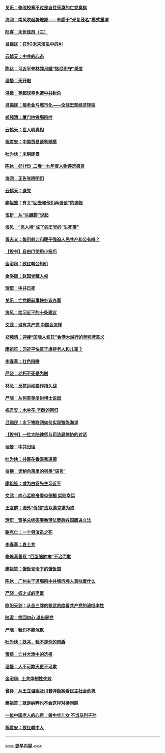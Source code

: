 #### [关乐：修改校章不过是自往死凑的亡党臭棋](../pages/nsc993/n11735097.md?t=12202001) 
#### [海网：南风吹起势燎原——有感于“光复茂名”模式重演](../pages/nsc993/n11732308.md?t=12202001) 
#### [陆客：末世民风（三）](../pages/nsc993/n11732211.md?t=12202001) 
#### [吕锡民：在5G未来演进中的AI](../pages/nsc993/n11730010.md?t=12202001) 
#### [云鹤天：中共的心态](../pages/nsc993/n11729906.md?t=12202001) 
#### [陈达：习近平夸林郑月娥“恪尽职守”感言](../pages/nsc993/n11729881.md?t=12202001) 
#### [理悟：天开眼](../pages/nsc993/n11729699.md?t=12202001) 
#### [洪微：英超球星也遭中共封杀](../pages/nsc993/n11727243.md?t=12202001) 
#### [吕锡民：服务业与城市化——全球宏观经济转型](../pages/nsc993/n11725845.md?t=12202001) 
#### [郑纯清：厦门地铁塌陷吟](../pages/nsc993/n11725813.md?t=12202001) 
#### [云鹤天：世人明真相](../pages/nsc993/n11725621.md?t=12202001) 
#### [祝君安：中美贸易谈判随感](../pages/nsc993/n11725609.md?t=12202001) 
#### [吐为快：末朝即景](../pages/nsc993/n11723365.md?t=12202001) 
#### [陈达：《时代》二零一九年度人物评选感言](../pages/nsc993/n11723337.md?t=12202001) 
#### [海网：正告张晓明们](../pages/nsc993/n11723228.md?t=12202001) 
#### [云鹤天：退党](../pages/nsc993/n11723056.md?t=12202001) 
#### [廖祖笙：有关“回去和他们再谈谈”的通报](../pages/nsc993/n11722442.md?t=12202001) 
#### [伍新：从“头踢脚”说起](../pages/nsc993/n11722429.md?t=12202001) 
#### [海风：“恶人榜”成了阎王爷的“生死簿”](../pages/nsc993/n11722272.md?t=12202001) 
#### [胥志义：能用剌刀和鞭子强迫人民共产和公有吗？](../pages/nsc993/n11720569.md?t=12202001) 
#### [【投书】自由门使用小技巧](../pages/nsc993/n11720180.md?t=12202001) 
#### [金浴凤：致红朝公知们](../pages/nsc993/n11720563.md?t=12202001) 
#### [金浴凤：赵国党赋人权](../pages/nsc993/n11720533.md?t=12202001) 
#### [理悟：中共已死](../pages/nsc993/n11720233.md?t=12202001) 
#### [关乐：亡党眼前事快办该办事](../pages/nsc993/n11719160.md?t=12202001) 
#### [海风：给习近平的十条建议](../pages/nsc993/n11717616.md?t=12202001) 
#### [文武：没有共产党 中国会怎样](../pages/nsc993/n11717584.md?t=12202001) 
#### [郑纯清：迎接“国际人权日”香港大游行的里程牌意义](../pages/nsc993/n11717417.md?t=12202001) 
#### [廖祖笙：习近平快意于虐待老人和儿童？](../pages/nsc993/n11715313.md?t=12202001) 
#### [李春草：红色陷阱](../pages/nsc993/n11715029.md?t=12202001) 
#### [严晓：老朽不死是为贼](../pages/nsc993/n11712910.md?t=12202001) 
#### [林忌：反抗运动要作持久战](../pages/nsc993/n11712623.md?t=12202001) 
#### [严晓：从何君尧册封博士说起](../pages/nsc993/n11712465.md?t=12202001) 
#### [祝君安：木兰花·辛酸的回归](../pages/nsc993/n11712381.md?t=12202001) 
#### [吕锡民：水下物联网如何实现智能海洋](../pages/nsc993/n11711158.md?t=12202001) 
#### [【投书】一位大陆律师与司法局律协的对话](../pages/nsc993/n11709675.md?t=12202001) 
#### [理悟：中共归宿](../pages/nsc993/n11710059.md?t=12202001) 
#### [吐为快：共匪在香港秀道德](../pages/nsc993/n11709979.md?t=12202001) 
#### [岳横：诡秘角落里的另类“语言”](../pages/nsc993/n11709792.md?t=12202001) 
#### [廖祖笙：或为白卷先生习近平](../pages/nsc993/n11708330.md?t=12202001) 
#### [文武：向心孟晚舟看似倒楣 实则幸运](../pages/nsc993/n11708236.md?t=12202001) 
#### [王友群：海外“侨领”应以黄克锵为戒](../pages/nsc993/n11706176.md?t=12202001) 
#### [理悟：贺美总统签署香港法案后各国跟进立法](../pages/nsc993/n11706853.md?t=12202001) 
#### [骆克仁：一个男演员之死](../pages/nsc993/n11706677.md?t=12202001) 
#### [李春草：哀土共](../pages/nsc993/n11706255.md?t=12202001) 
#### [修炼真善忍 “巨型脑肿瘤”不治而愈](../pages/nsc993/n11705340.md?t=12202001) 
#### [廖祖笙：饿饭党治下的饿饭国](../pages/nsc993/n11705085.md?t=12202001) 
#### [陈达：广州主干道塌陷中共填坑埋人意味着什么](../pages/nsc993/n11705046.md?t=12202001) 
#### [严晓：奴才式的歹毒](../pages/nsc993/n11704826.md?t=12202001) 
#### [欧阳天剑：从金三胖的核武态度看共产党的流氓本性](../pages/nsc993/n11702238.md?t=12202001) 
#### [陆客：找回初心 退出邪党](../pages/nsc993/n11702213.md?t=12202001) 
#### [严晓：我们不能沉默](../pages/nsc993/n11702110.md?t=12202001) 
#### [吐为快：妖共，我不是你的肉盾](../pages/nsc993/n11701366.md?t=12202001) 
#### [雪绮：亡共大戏中的选择](../pages/nsc993/n11699922.md?t=12202001) 
#### [理悟：人不可欺天更不可欺](../pages/nsc993/n11699657.md?t=12202001) 
#### [金浴凤:  土共体制性失败](../pages/nsc993/n11699361.md?t=12202001) 
#### [曾铮：从王立强案及川普弹劾案看民主社会危机](../pages/nsc993/n11699318.md?t=12202001) 
#### [廖祖笙：就是纳粹也不会这样对待同胞](../pages/nsc993/n11697658.md?t=12202001) 
#### [一位中国老人的心声：做中华儿女 不当马列子孙](../pages/nsc993/n11697525.md?t=12202001) 
#### [祝君安：致红朝中人](../pages/nsc993/n11697518.md?t=12202001) 

----
#### [ >>> 更早内容 <<< ](../indexes/nsc993-earlier.md)
